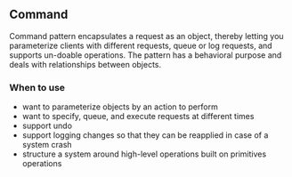 ## Command

Command pattern encapsulates a request as an object, thereby letting you parameterize
clients with different requests, queue or log requests, and supports un-doable
operations. The pattern has a behavioral purpose and deals with relationships between objects. 

### When to use

* want to parameterize objects by an action to perform
* want to specify, queue, and execute requests at different times
* support undo
* support logging changes so that they can be reapplied in case of a system crash
* structure a system around high-level operations built on primitives operations
